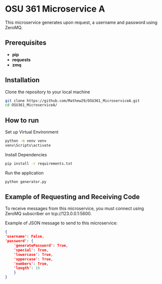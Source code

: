 # OSU 361 Microservice A

This microservice generates upon request, a username and password using ZeroMQ.

## Prerequisites
- **pip**
- **requests**
- **zmq**


## Installation

Clone the repository to your local machine
```bash
git clone https://github.com/Mathew29/OSU361_MicroserviceA.git
cd OSU361_MicroserviceA/
```

## How to run

Set up Virtual Environment
```bash
python -m venv venv
venv\Scripts\activate
```

Install Dependencies
```bash
pip install -r requirements.txt
```

Run the application
```bash
python generator.py
```

## Example of Requesting and Receiving Code
To receive messages from this microservice, you must connect using ZeroMQ subscriber on tcp://123.0.0.1:5600. 

Example of JSON message to send to this microservice:
```json
{
'username': False,
'password': {
    'generatePassword': True,
    'special': True,
    'lowercase': True,
    'uppercase': True,
    'numbers': True,
    'length': 16
    }
}
```



